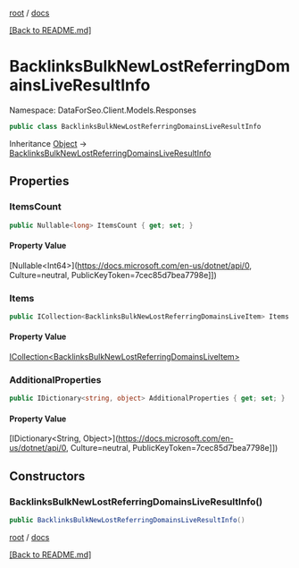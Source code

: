 [root](./../ "root") / [docs](./ "docs")

[[Back to README.md]](./../README.md "[Back to README.md]")

# BacklinksBulkNewLostReferringDomainsLiveResultInfo

Namespace: DataForSeo.Client.Models.Responses

```csharp
public class BacklinksBulkNewLostReferringDomainsLiveResultInfo
```

Inheritance [Object](https://docs.microsoft.com/en-us/dotnet/api/Object) → [BacklinksBulkNewLostReferringDomainsLiveResultInfo](./BacklinksBulkNewLostReferringDomainsLiveResultInfo.md)

## Properties

### **ItemsCount**

```csharp
public Nullable<long> ItemsCount { get; set; }
```

#### Property Value

[Nullable&lt;Int64&gt;](https://docs.microsoft.com/en-us/dotnet/api/0, Culture=neutral, PublicKeyToken=7cec85d7bea7798e]])<br>

### **Items**

```csharp
public ICollection<BacklinksBulkNewLostReferringDomainsLiveItem> Items { get; set; }
```

#### Property Value

[ICollection&lt;BacklinksBulkNewLostReferringDomainsLiveItem&gt;](./BacklinksBulkNewLostReferringDomainsLiveItem.md)<br>

### **AdditionalProperties**

```csharp
public IDictionary<string, object> AdditionalProperties { get; set; }
```

#### Property Value

[IDictionary&lt;String, Object&gt;](https://docs.microsoft.com/en-us/dotnet/api/0, Culture=neutral, PublicKeyToken=7cec85d7bea7798e]])<br>

## Constructors

### **BacklinksBulkNewLostReferringDomainsLiveResultInfo()**

```csharp
public BacklinksBulkNewLostReferringDomainsLiveResultInfo()
```

[root](./../ "root") / [docs](./ "docs")

[[Back to README.md]](./../README.md "[Back to README.md]")